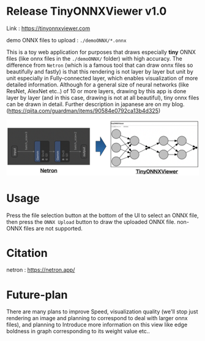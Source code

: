 # Release TinyONNXViewer v1.0

Link : https://tinyonnxviewer.com

demo ONNX files to upload : `./demoONNX/*.onnx`

This is a toy web application for purposes that draws especially **tiny** ONNX files (like onnx files in the `./demoONNX/` folder) with high accuracy. The difference from `Netron` (which is a famous tool that can draw onnx files so beautifully and fastly) is that this rendering is not layer by layer but unit by unit especially in Fully-connected layer, which enables visualization of more detailed information. Although for a general size of neural networks (like ResNet, AlexNet etc..) of 10 or more layers, drawing by this app is done layer by layer (and in this case, drawing is not at all beautiful), tiny onnx files can be drawn in detail. Further description in japanese are on my blog. (https://qiita.com/guardman/items/90584e0792ca13b4d325)

![demo image](./image/summary.png)

# Usage
Press the file selection button at the bottom of the UI to select an ONNX file, then press the `ONNX Upload` button to draw the uploaded ONNX file. non-ONNX files are not supported.

# Citation
netron : https://netron.app/


# Future-plan
There are many plans to improve Speed, visualization quality (we'll stop just rendering an image and planning to correspond to deal with larger onnx files), and planning to Introduce more information on this view like edge boldness in graph corresponding to its weight value etc..
